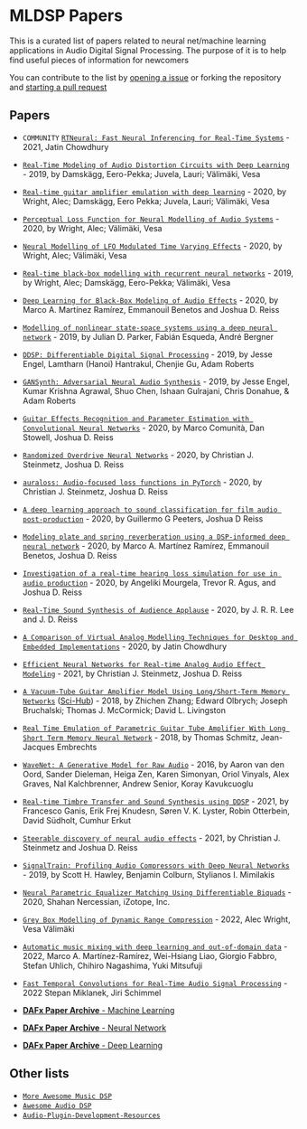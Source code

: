 # MLDSP Papers

This is a curated list of papers related to neural net/machine learning applications in Audio Digital Signal Processing. The purpose of it is to help find useful pieces of information for newcomers

You can contribute to the list by [opening a issue](https://github.com/GuitarML/mldsp-papers/issues/new?assignees=&labels=paper&template=00-add-paper.md) or forking the repository and [starting a pull request](https://github.com/GuitarML/mldsp-papers/compare)

## Papers

- `COMMUNITY` [`RTNeural: Fast Neural Inferencing for Real-Time Systems`](https://arxiv.org/pdf/2106.03037.pdf) - 2021, Jatin Chowdhury

- [`Real-Time Modeling of Audio Distortion Circuits with Deep Learning`](https://acris.aalto.fi/ws/portalfiles/portal/34352788/ELEC_Damskagg_Real_time_modeling_SMC2019.pdf) - 2019, by Damskägg, Eero-Pekka; Juvela, Lauri; Välimäki, Vesa
- [`Real-time guitar amplifier emulation with deep learning`](https://acris.aalto.fi/ws/portalfiles/portal/41964332/Real_time_guitar_amplifier_emulation.pdf) - 2020, by Wright, Alec; Damskägg, Eero Pekka; Juvela, Lauri; Välimäki, Vesa
- [`Perceptual Loss Function for Neural Modelling of Audio Systems`](https://acris.aalto.fi/ws/portalfiles/portal/43946100/ICASSP_2020_RNN_Loss_Functions.pdf) - 2020, by Wright, Alec; Välimäki, Vesa
- [`Neural Modelling of LFO Modulated Time Varying Effects`](https://acris.aalto.fi/ws/portalfiles/portal/51679961/DAFx2020_paper_49.pdf) - 2020, by Wright, Alec; Välimäki, Vesa
- [`Real-time black-box modelling with recurrent neural networks`](https://acris.aalto.fi/ws/portalfiles/portal/36768418/ELEC_Wright_Real_time_black_box_DAFx2019.pdf) - 2019, by Wright, Alec; Damskägg, Eero-Pekka; Välimäki, Vesa
- [`Deep Learning for Black-Box Modeling of Audio Effects`](https://www.mdpi.com/2076-3417/10/2/638/htm) - 2020, by Marco A. Martínez Ramírez, Emmanouil Benetos and Joshua D. Reiss
- [`Modelling of nonlinear state-space systems using a deep neural network`](https://dafx2019.bcu.ac.uk/papers/DAFx2019_paper_42.pdf) - 2019, by Julian D. Parker, Fabián Esqueda, André Bergner
- [`DDSP: Differentiable Digital Signal Processing`](https://openreview.net/pdf?id=B1x1ma4tDr) - 2019, by Jesse Engel, Lamtharn (Hanoi) Hantrakul, Chenjie Gu, Adam Roberts
- [`GANSynth: Adversarial Neural Audio Synthesis`](https://openreview.net/pdf?id=H1xQVn09FX) - 2019, by Jesse Engel, Kumar Krishna Agrawal, Shuo Chen, Ishaan Gulrajani, Chris Donahue, & Adam Roberts
- [`Guitar Effects Recognition and Parameter Estimation with Convolutional Neural Networks`](https://arxiv.org/pdf/2012.03216) - 2020, by Marco Comunità, Dan Stowell, Joshua D. Reiss
- [`Randomized Overdrive Neural Networks`](https://arxiv.org/pdf/2010.04237) - 2020, by Christian J. Steinmetz, Joshua D. Reiss
- [`auraloss: Audio-focused loss functions in PyTorch`](https://www.eecs.qmul.ac.uk/~josh/documents/2020/DMRN15__auraloss__Audio_focused_loss_functions_in_PyTorch.pdf) - 2020, by Christian J. Steinmetz, Joshua D. Reiss
- [`A deep learning approach to sound classification for film audio post-production`](https://www.eecs.qmul.ac.uk/~josh/documents/2020/20739.pdf) - 2020, by Guillermo G Peeters, Joshua D Reiss
- [`Modeling plate and spring reverberation using a DSP-informed deep neural network`](https://arxiv.org/pdf/1910.10105) - 2020, by Marco A. Martínez Ramírez, Emmanouil Benetos, Joshua D. Reiss
- [`Investigation of a real-time hearing loss simulation for use in audio production`](https://www.eecs.qmul.ac.uk/~josh/documents/2020/20906.pdf) - 2020, by Angeliki Mourgela, Trevor R. Agus, and Joshua D. Reiss
- [`Real-Time Sound Synthesis of Audience Applause`](https://www.eecs.qmul.ac.uk/~josh/documents/2020/20732.pdf) - 2020, by J. R. R. Lee and J. D. Reiss
- [`A Comparison of Virtual Analog Modelling Techniques for Desktop and Embedded Implementations`](https://arxiv.org/pdf/2009.02833.pdf) - 2020, by Jatin Chowdhury
- [`Efficient Neural Networks for Real-time Analog Audio Effect Modeling`](https://arxiv.org/pdf/2102.06200.pdf) - 2021, by Christian J. Steinmetz, Joshua D. Reiss
- [`A Vacuum-Tube Guitar Amplifier Model Using Long/Short-Term Memory Networks`](https://ieeexplore.ieee.org/document/8479039) ([Sci-Hub](https://sci-hub.do/10.1109/SECON.2018.8479039#)) - 2018, by Zhichen Zhang; Edward Olbrych; Joseph Bruchalski; Thomas J. McCormick; David L. Livingston
- [`Real Time Emulation of Parametric Guitar Tube Amplifier With Long Short Term Memory Neural Network`](https://arxiv.org/pdf/1804.07145.pdf) - 2018, by Thomas Schmitz, Jean-Jacques Embrechts
- [`WaveNet: A Generative Model for Raw Audio`](https://arxiv.org/abs/1609.03499) - 2016, by Aaron van den Oord, Sander Dieleman, Heiga Zen, Karen Simonyan, Oriol Vinyals, Alex Graves, Nal Kalchbrenner, Andrew Senior, Koray Kavukcuoglu
- [`Real-time Timbre Transfer and Sound Synthesis using DDSP`](https://arxiv.org/abs/2103.07220) - 2021, by Francesco Ganis, Erik Frej Knudesn, Søren V. K. Lyster, Robin Otterbein, David Südholt, Cumhur Erkut
- [`Steerable discovery of neural audio effects`](https://arxiv.org/abs/2112.02926) - 2021, by Christian J. Steinmetz and Joshua D. Reiss
- [`SignalTrain: Profiling Audio Compressors with Deep Neural Networks`](https://arxiv.org/pdf/1905.11928.pdf) - 2019, by Scott H. Hawley, Benjamin Colburn, Stylianos I. Mimilakis
- [`Neural Parametric Equalizer Matching Using Differentiable Biquads`](https://dafx2020.mdw.ac.at/proceedings/papers/DAFx2020_paper_7.pdf) - 2020, Shahan Nercessian,
iZotope, Inc.
- [`Grey Box Modelling of Dynamic Range Compression`](https://dafx2020.mdw.ac.at/proceedings/papers/DAFx20in22_paper_35.pdf) - 2022, Alec Wright, Vesa Välimäki
- [`Automatic music mixing with deep learning and out-of-domain data`](https://arxiv.org/abs/2208.11428) - 2022, Marco A. Martínez-Ramírez, Wei-Hsiang Liao, Giorgio Fabbro, Stefan Uhlich, Chihiro Nagashima, Yuki Mitsufuji
- [`Fast Temporal Convolutions for Real-Time Audio Signal Processing`](https://www.dafx.de/paper-archive/2022/papers/DAFx20in22_paper_43.pdf) - 2022 Stepan Miklanek, Jiri Schimmel

- [**DAFx Paper Archive** - Machine Learning](http://www.dafx.de/paper-archive/search.php?q=machine%20learning&years=2016%2C2017%2C2018%2C2019%2C2020%2C2021)
- [**DAFx Paper Archive** - Neural Network](http://www.dafx.de/paper-archive/search.php?q=neural&years=2016%2C2017%2C2018%2C2019%2C2020%2C2021)
- [**DAFx Paper Archive** - Deep Learning](http://www.dafx.de/paper-archive/search.php?q=deep&years=2016%2C2017%2C2018%2C2019%2C2020%2C2021)

## Other lists

- [`More Awesome Music DSP`](https://github.com/olilarkin/awesome-musicdsp)
- [`Awesome Audio DSP`](https://github.com/BillyDM/Awesome-Audio-DSP/blob/main/README.md)
- [`Audio-Plugin-Development-Resources`](https://github.com/jareddrayton/Audio-Plugin-Development-Resources)
